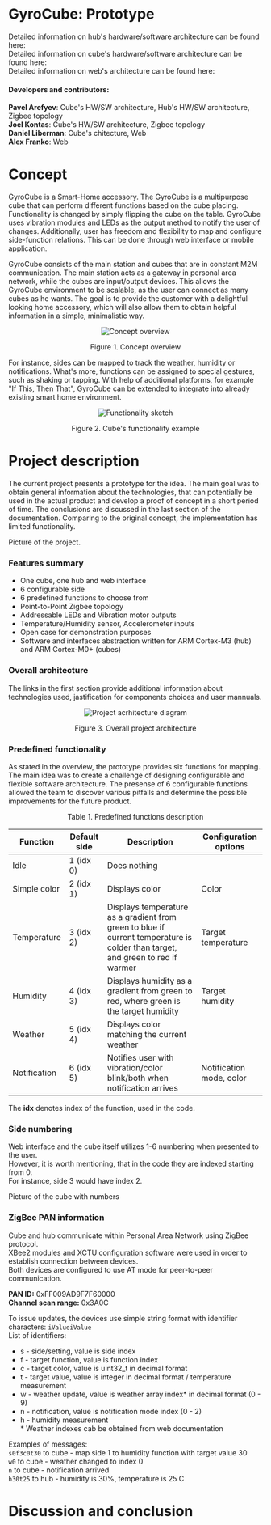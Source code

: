 # GyroCube: Prototype

Detailed information on hub's hardware/software architecture can be found here:<br>
Detailed information on cube's hardware/software architecture can be found here:<br>
Detailed information on web's architecture can be found here:<br>

#### Developers and contributors:
<b>Pavel Arefyev</b>: Cube's HW/SW architecture, Hub's HW/SW architecture, Zigbee topology <br>
<b>Joel Kontas</b>: Cube's HW/SW architecture, Zigbee topology<br>
<b>Daniel Liberman</b>: Cube's chitecture, Web<br>
<b>Alex Franko</b>: Web<br>

# Concept
GyroCube is a Smart-Home accessory. The GyroCube is a multipurpose cube that can perform different functions based on the cube placing. 
Functionality is changed by simply flipping the cube on the table. GyroCube uses vibration modules and LEDs as the output method to notify the user of changes. 
Additionally, user has freedom and flexibility to map and configure side-function relations. This can be done through web interface or mobile application.

GyroCube consists of the main station and cubes that are in constant M2M communication. 
The main station acts as a gateway in personal area network, while the cubes are input/output devices. 
This allows the GyroCube environment to be scalable, as the user can connect as many cubes as he wants. 
The goal is to provide the customer with a delightful looking home accessory, which will also allow them to obtain helpful information in a simple, minimalistic way.

<p align="center"><img src="https://i.imgur.com/4AzbVe5.png" alt="Concept overview"></p>
<p align="center">Figure 1. Concept overview</p>

For instance, sides can be mapped to track the weather, humidity or notifications.
What's more, functions can be assigned to special gestures, such as shaking or tapping.
With help of additional platforms, for example "If This, Then That", GyroCube can be extended to integrate into already existing smart home environment.

<p align="center"><img src="https://i.imgur.com/WeUtIFV.png" alt="Functionality sketch"></p>
<p align="center">Figure 2. Cube's functionality example</p>

# Project description
The current project presents a prototype for the idea. 
The main goal was to obtain general information about the technologies, that can potentially be used in the actual product and develop a proof of concept in a short period of time.
The conclusions are discussed in the last section of the documentation. Comparing to the original concept, the implementation has limited functionality.

Picture of the project.

### Features summary
*	One cube, one hub and web interface
*	6 configurable side
*	6 predefined functions to choose from
*	Point-to-Point Zigbee topology
*	Addressable LEDs and Vibration motor outputs
*	Temperature/Humidity sensor, Accelerometer inputs
*	Open case for demonstration purposes
*	Software and interfaces abstraction written for ARM Cortex-M3 (hub) and ARM Cortex-M0+ (cubes)

### Overall architecture

The links in the first section provide additional information about technologies used, jastification for components choices and user mannuals.<br>

<p align="center"><img src="https://i.imgur.com/whUNJtT.png?1" alt="Project acrhitecture diagram"></p>
<p align="center">Figure 3. Overall project architecture</p>

### Predefined functionality

As stated in the overview, the prototype provides six functions for mapping. 
The main idea was to create a challenge of designing configurable and flexible software architecture.
The presense of 6 configurable functions allowed the team to discover various pitfalls and determine the possible improvements for the future product.

<p align="center">Table 1. Predefined functions description</p>
<div align="center">
  
| Function     | Default side | Description  | Configuration options | 
|--------------|--------------|--------------|-----------------------|
| Idle         | 1 (idx 0) | Does nothing | 
| Simple color | 2 (idx 1) | Displays color | Color |
| Temperature  | 3 (idx 2) | Displays temperature as a gradient from green to blue if current temperature is colder than target, and green to red if warmer  | Target temperature |
| Humidity     | 4 (idx 3) | Displays humidity as a gradient from green to red, where green is the target humidity | Target humidity | 
| Weather      | 5 (idx 4) | Displays color matching the current weather  
| Notification | 6 (idx 5) | Notifies user with vibration/color blink/both when notification arrives | Notification mode, color | 

</div>

The <b>idx</b> denotes index of the function, used in the code.

### Side numbering

Web interface and the cube itself utilizes 1-6 numbering when presented to the user.<br>
However, it is worth mentioning, that in the code they are indexed starting from 0.<br>
For instance, side 3 would have index 2.

Picture of the cube with numbers
  
### ZigBee PAN information

Cube and hub communicate within Personal Area Network using ZigBee protocol.<br>
XBee2 modules and XCTU configuration software were used in order to establish connection between devices.<br>
Both devices are configured to use AT mode for peer-to-peer communication.<br>

<b>PAN ID:</b> 0xFF009AD9F7F60000<br>
<b>Channel scan range:</b> 0x3A0C

To issue updates, the devices use simple string format with identifier characters: `iValueiValue`<br>
List of identifiers:
* s - side/setting, value is side index
* f - target function, value is function index
* c - target color, value is uint32_t in decimal format
* t - target value, value is integer in decimal format / temperature measurement
* w - weather update, value is weather array index* in decimal format (0 - 9)
* n - notification, value is notification mode index (0 - 2)
* h - humidity measurement<br>
\* Weather indexes cab be obtained from web documentation

Examples of messages:<br>
`s0f3c0t30` to cube - map side 1 to humidity function with target value 30<br>
`w0` to cube - weather changed to index 0<br>
`n` to cube - notification arrived<br>
`h30t25` to hub - humidity is 30%, temperature is 25 C


# Discussion and conclusion

